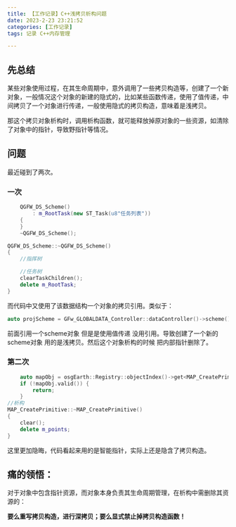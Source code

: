 ```yaml
---
title: 【工作记录】C++浅拷贝析构问题
date: 2023-2-23 23:21:52
categories: [工作记录]
tags: 记录 C++内存管理

---
```


## 先总结

某些对象使用过程，在其生命周期中，意外调用了一些拷贝构造等，创建了一个新对象，一般情况这个对象的新建的隐式的，比如某些函数传递，使用了值传递，中间拷贝了一个对象进行传递，一般使用隐式的拷贝构造，意味着是浅拷贝。

那这个拷贝对象析构时，调用析构函数，就可能释放掉原对象的一些资源，如清除了对象中的指针，导致野指针等情况。

## 问题

最近碰到了两次。

### 一次

```cpp
    QGFW_DS_Scheme()
        : m_RootTask(new ST_Task(u8"任务列表"))
    {
    }
    ~QGFW_DS_Scheme();

QGFW_DS_Scheme::~QGFW_DS_Scheme()
{
    //指挥树

    //任务树
    clearTaskChildren();
    delete m_RootTask;
}
```

而代码中又使用了该数据结构一个对象的拷贝引用。类似于：

```cpp
auto projScheme = GFw_GLOBALDATA_Controller::dataController()->scheme();
```

前面引用一个scheme对象 但是是使用值传递 没用引用。导致创建了一个新的scheme对象 用的是浅拷贝。然后这个对象析构的时候 把内部指针删除了。

### 第二次

```cpp
    auto mapObj = osgEarth::Registry::objectIndex()->get<MAP_CreatePrimitive>(id);
    if (!mapObj.valid()) {
        return;
    }
//析构
MAP_CreatePrimitive::~MAP_CreatePrimitive()
{
    clear();
    delete m_points;
}

```

这里更加隐晦，代码看起来用的是智能指针，实际上还是隐含了拷贝构造。



## 痛的领悟：

对于对象中包含指针资源，而对象本身负责其生命周期管理，在析构中需删除其资源的：

**要么重写拷贝构造，进行深拷贝；要么显式禁止掉拷贝构造函数！**
